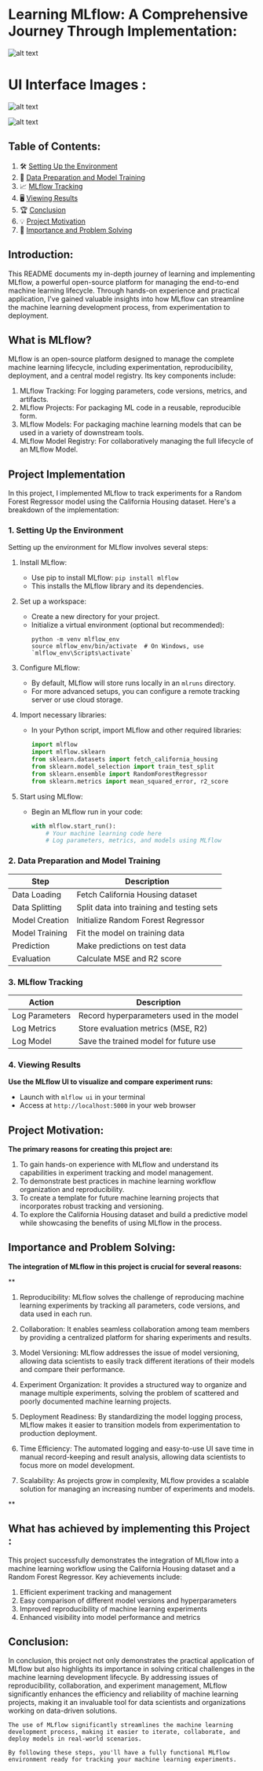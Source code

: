 # Learning MLflow: A Comprehensive Journey Through Implementation:


![alt text](1714401478723.gif)


# UI Interface Images :


![alt text](image.png)


![alt text](image-1.png)

## Table of Contents:

1. 🛠️ [Setting Up the Environment](#1-setting-up-the-environment)
2. 🔬 [Data Preparation and Model Training](#2-data-preparation-and-model-training)
3. 📈 [MLflow Tracking](#3-mlflow-tracking)
4. 🖥️ [Viewing Results](#4-viewing-results)
5. 🏆 [Conclusion](#conclusion)
6. 💡 [Project Motivation](#project-motivation)
7. 🎯 [Importance and Problem Solving](#importance-and-problem-solving)


## Introduction:

This README documents my in-depth journey of learning and implementing MLflow, a powerful open-source platform for managing the end-to-end machine learning lifecycle. Through hands-on experience and practical application, I've gained valuable insights into how MLflow can streamline the machine learning development process, from experimentation to deployment.

## What is MLflow?

MLflow is an open-source platform designed to manage the complete machine learning lifecycle, including experimentation, reproducibility, deployment, and a central model registry. Its key components include:

1. MLflow Tracking: For logging parameters, code versions, metrics, and artifacts.
2. MLflow Projects: For packaging ML code in a reusable, reproducible form.
3. MLflow Models: For packaging machine learning models that can be used in a variety of downstream tools.
4. MLflow Model Registry: For collaboratively managing the full lifecycle of an MLflow Model.


## Project Implementation

In this project, I implemented MLflow to track experiments for a Random Forest Regressor model using the California Housing dataset. Here's a breakdown of the implementation:

### 1. Setting Up the Environment

Setting up the environment for MLflow involves several steps:

1. Install MLflow:
   - Use pip to install MLflow: `pip install mlflow`
   - This installs the MLflow library and its dependencies.

2. Set up a workspace:
   - Create a new directory for your project.
   - Initialize a virtual environment (optional but recommended):
     ```
     python -m venv mlflow_env
     source mlflow_env/bin/activate  # On Windows, use `mlflow_env\Scripts\activate`
     ```

3. Configure MLflow:
   - By default, MLflow will store runs locally in an `mlruns` directory.
   - For more advanced setups, you can configure a remote tracking server or use cloud storage.

4. Import necessary libraries:
   - In your Python script, import MLflow and other required libraries:
     ```python
     import mlflow
     import mlflow.sklearn
     from sklearn.datasets import fetch_california_housing
     from sklearn.model_selection import train_test_split
     from sklearn.ensemble import RandomForestRegressor
     from sklearn.metrics import mean_squared_error, r2_score
     ```

5. Start using MLflow:
   - Begin an MLflow run in your code:
     ```python
     with mlflow.start_run():
         # Your machine learning code here
         # Log parameters, metrics, and models using MLflow
     ```


### 2. Data Preparation and Model Training

| Step | Description |
|------|-------------|
| Data Loading | Fetch California Housing dataset |
| Data Splitting | Split data into training and testing sets |
| Model Creation | Initialize Random Forest Regressor |
| Model Training | Fit the model on training data |
| Prediction | Make predictions on test data |
| Evaluation | Calculate MSE and R2 score |

### 3. MLflow Tracking

| Action | Description |
|--------|-------------|
| Log Parameters | Record hyperparameters used in the model |
| Log Metrics | Store evaluation metrics (MSE, R2) |
| Log Model | Save the trained model for future use |

### 4. Viewing Results

**Use the MLflow UI to visualize and compare experiment runs:**

- Launch with `mlflow ui` in your terminal
- Access at `http://localhost:5000` in your web browser


## Project Motivation:

**The primary reasons for creating this project are:**

1. To gain hands-on experience with MLflow and understand its capabilities in experiment tracking and model management.
2. To demonstrate best practices in machine learning workflow organization and reproducibility.
3. To create a template for future machine learning projects that incorporates robust tracking and versioning.
4. To explore the California Housing dataset and build a predictive model while showcasing the benefits of using MLflow in the process.

## Importance and Problem Solving:

**The integration of MLflow in this project is crucial for several reasons:**

**
1. Reproducibility: MLflow solves the challenge of reproducing machine learning experiments by tracking all parameters, code versions, and data used in each run.

2. Collaboration: It enables seamless collaboration among team members by providing a centralized platform for sharing experiments and results.

3. Model Versioning: MLflow addresses the issue of model versioning, allowing data scientists to easily track different iterations of their models and compare their performance.

4. Experiment Organization: It provides a structured way to organize and manage multiple experiments, solving the problem of scattered and poorly documented machine learning projects.

5. Deployment Readiness: By standardizing the model logging process, MLflow makes it easier to transition models from experimentation to production deployment.

6. Time Efficiency: The automated logging and easy-to-use UI save time in manual record-keeping and result analysis, allowing data scientists to focus more on model development.

7. Scalability: As projects grow in complexity, MLflow provides a scalable solution for managing an increasing number of experiments and models.

**

## What has achieved by implementing this Project :


This project successfully demonstrates the integration of MLflow into a machine learning workflow using the California Housing dataset and a Random Forest Regressor. Key achievements include:

1. Efficient experiment tracking and management
2. Easy comparison of different model versions and hyperparameters
3. Improved reproducibility of machine learning experiments
4. Enhanced visibility into model performance and metrics



## Conclusion:

In conclusion, this project not only demonstrates the practical application of MLflow but also highlights its importance in solving critical challenges in the machine learning development lifecycle. By addressing issues of reproducibility, collaboration, and experiment management, MLflow significantly enhances the efficiency and reliability of machine learning projects, making it an invaluable tool for data scientists and organizations working on data-driven solutions.

``The use of MLflow significantly streamlines the machine learning development process, making it easier to iterate, collaborate, and deploy models in real-world scenarios.``

``By following these steps, you'll have a fully functional MLflow environment ready for tracking your machine learning experiments.``
